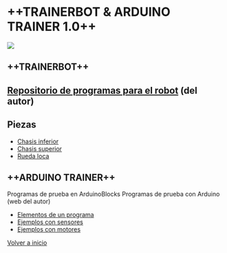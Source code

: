 # ++**TRAINERBOT & ARDUINO TRAINER 1.0**++

![](https://avatars1.githubusercontent.com/u/33671030?s=460&v=4)

## ++TRAINERBOT++
## [Repositorio de programas para el robot](https://github.com/HispalisRobiotics/robots) (del autor)

## Piezas
- [Chasis inferior](piezas/chasis_inferior.stl)
- [Chasis superior](piezas/chasis_superior.stl)
- [Rueda loca](piezas/rueda_lcoa.stl)

## ++ARDUINO TRAINER++
Programas de prueba en ArduinoBlocks
Programas de prueba con Arduino (web del autor)

- [Elementos de un programa](https://github.com/HispalisRobiotics/elementos)
- [Ejemplos con sensores](https://github.com/HispalisRobiotics/sensores)
- [Ejemplos con motores](https://github.com/HispalisRobiotics/motores)

[Volver a inicio](https://github.com/angelmicelti/TecnoVilladiego3)
